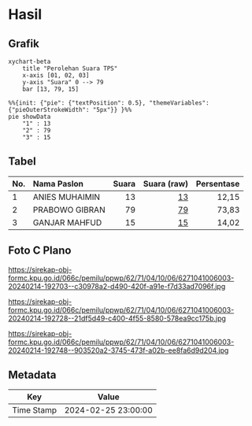 # Hasil

## Grafik

```mermaid
xychart-beta
    title "Perolehan Suara TPS"
    x-axis [01, 02, 03]
    y-axis "Suara" 0 --> 79
    bar [13, 79, 15]
```

```mermaid
%%{init: {"pie": {"textPosition": 0.5}, "themeVariables": {"pieOuterStrokeWidth": "5px"}} }%%
pie showData
    "1" : 13
    "2" : 79
    "3" : 15
```

## Tabel

| No. | Nama Paslon    | Suara | Suara (raw) | Persentase |
|:--- |:-------------- | -----:| -----------:| ----------:|
| 1   | ANIES MUHAIMIN | 13    | [13][p-1]   | 12,15      |
| 2   | PRABOWO GIBRAN | 79    | [79][p-2]   | 73,83      |
| 3   | GANJAR MAHFUD  | 15    | [15][p-3]   | 14,02      |


[p-1]: https://github.com/gigit-pemilu/pemilu-2024-62-kalimantan-tengah/blob/main/pilpres/hitung-suara/sub/62-kalimantan-tengah/sub/71-kota-palangkaraya/sub/04-sabangau/sub/1006-sabaru/sub/003-tps/sub/paslon-1.txt
[p-2]: https://github.com/gigit-pemilu/pemilu-2024-62-kalimantan-tengah/blob/main/pilpres/hitung-suara/sub/62-kalimantan-tengah/sub/71-kota-palangkaraya/sub/04-sabangau/sub/1006-sabaru/sub/003-tps/sub/paslon-2.txt
[p-3]: https://github.com/gigit-pemilu/pemilu-2024-62-kalimantan-tengah/blob/main/pilpres/hitung-suara/sub/62-kalimantan-tengah/sub/71-kota-palangkaraya/sub/04-sabangau/sub/1006-sabaru/sub/003-tps/sub/paslon-3.txt

## Foto C Plano

https://sirekap-obj-formc.kpu.go.id/066c/pemilu/ppwp/62/71/04/10/06/6271041006003-20240214-192703--c30978a2-d490-420f-a91e-f7d33ad7096f.jpg

https://sirekap-obj-formc.kpu.go.id/066c/pemilu/ppwp/62/71/04/10/06/6271041006003-20240214-192728--21df5d49-c400-4f55-8580-578ea9cc175b.jpg

https://sirekap-obj-formc.kpu.go.id/066c/pemilu/ppwp/62/71/04/10/06/6271041006003-20240214-192748--903520a2-3745-473f-a02b-ee8fa6d9d204.jpg


## Metadata

| Key        | Value               |
| ---------- | ------------------- |
| Time Stamp | 2024-02-25 23:00:00 |



